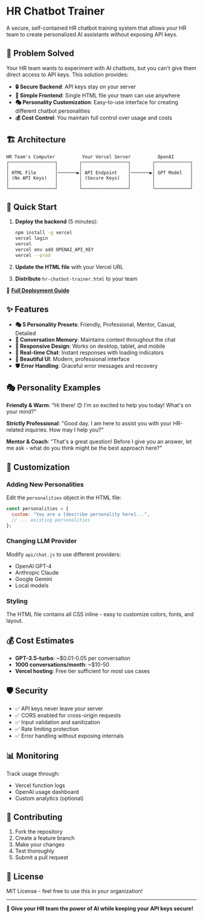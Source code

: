 # HR Chatbot Trainer

A secure, self-contained HR chatbot training system that allows your HR team to create personalized AI assistants without exposing API keys.

## 🎯 Problem Solved

Your HR team wants to experiment with AI chatbots, but you can't give them direct access to API keys. This solution provides:

- **🔒 Secure Backend**: API keys stay on your server
- **📱 Simple Frontend**: Single HTML file your team can use anywhere
- **🎭 Personality Customization**: Easy-to-use interface for creating different chatbot personalities
- **💰 Cost Control**: You maintain full control over usage and costs

## 🏗️ Architecture

```
HR Team's Computer          Your Vercel Server          OpenAI
┌─────────────────┐        ┌─────────────────┐        ┌─────────────┐
│                 │        │                 │        │             │
│ HTML File       │───────▶│ API Endpoint    │───────▶│ GPT Model   │
│ (No API Keys)   │        │ (Secure Keys)   │        │             │
│                 │        │                 │        │             │
└─────────────────┘        └─────────────────┘        └─────────────┘
```

## 🚀 Quick Start

1. **Deploy the backend** (5 minutes):
   ```bash
   npm install -g vercel
   vercel login
   vercel
   vercel env add OPENAI_API_KEY
   vercel --prod
   ```

2. **Update the HTML file** with your Vercel URL

3. **Distribute** `hr-chatbot-trainer.html` to your team

📖 **[Full Deployment Guide](DEPLOYMENT.md)**

## ✨ Features

- **🎭 5 Personality Presets**: Friendly, Professional, Mentor, Casual, Detailed
- **💬 Conversation Memory**: Maintains context throughout the chat
- **📱 Responsive Design**: Works on desktop, tablet, and mobile
- **🔄 Real-time Chat**: Instant responses with loading indicators
- **🎨 Beautiful UI**: Modern, professional interface
- **🛡️ Error Handling**: Graceful error messages and recovery

## 🎭 Personality Examples

**Friendly & Warm**: "Hi there! 😊 I'm so excited to help you today! What's on your mind?"

**Strictly Professional**: "Good day. I am here to assist you with your HR-related inquiries. How may I help you?"

**Mentor & Coach**: "That's a great question! Before I give you an answer, let me ask - what do you think might be the best approach here?"

## 🔧 Customization

### Adding New Personalities
Edit the `personalities` object in the HTML file:

```javascript
const personalities = {
  custom: "You are a [describe personality here]...",
  // ... existing personalities
};
```

### Changing LLM Provider
Modify `api/chat.js` to use different providers:
- OpenAI GPT-4
- Anthropic Claude
- Google Gemini
- Local models

### Styling
The HTML file contains all CSS inline - easy to customize colors, fonts, and layout.

## 💰 Cost Estimates

- **GPT-3.5-turbo**: ~$0.01-0.05 per conversation
- **1000 conversations/month**: ~$10-50
- **Vercel hosting**: Free tier sufficient for most use cases

## 🛡️ Security

- ✅ API keys never leave your server
- ✅ CORS enabled for cross-origin requests
- ✅ Input validation and sanitization
- ✅ Rate limiting protection
- ✅ Error handling without exposing internals

## 📊 Monitoring

Track usage through:
- Vercel function logs
- OpenAI usage dashboard
- Custom analytics (optional)

## 🤝 Contributing

1. Fork the repository
2. Create a feature branch
3. Make your changes
4. Test thoroughly
5. Submit a pull request

## 📄 License

MIT License - feel free to use this in your organization!

---

**🎉 Give your HR team the power of AI while keeping your API keys secure!** 